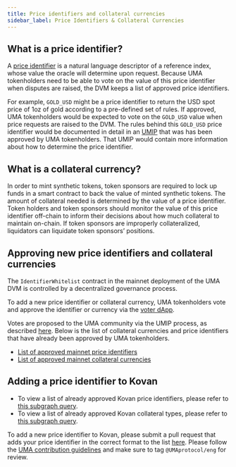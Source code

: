 ```yaml
---
title: Price identifiers and collateral currencies
sidebar_label: Price Identifiers & Collateral Currencies
---
```


## What is a price identifier?

A [price identifier](synthetic-tokens/glossary.md#price-identifier) is a natural language descriptor of a reference index, whose value the oracle will determine upon request.
Because UMA tokenholders need to be able to vote on the value of this price identifier when disputes are raised, the DVM keeps a list of approved price identifiers.

For example, `GOLD_USD` might be a price identifier to return the USD spot price of 1oz of gold according to a pre-defined set of rules. If approved, UMA tokenholders would be expected to vote on the `GOLD_USD` value when price requests are raised to the DVM.
The rules behind this `GOLD_USD` price identifier would be documented in detail in an [UMIP](umips.md) that was has been approved by UMA tokenholders.
That UMIP would contain more information about how to determine the price identifier.

## What is a collateral currency?

In order to mint synthetic tokens, token sponsors are required to lock up funds in a smart contract to back the value of minted synthetic tokens. The amount of collateral needed is determined by the value of a price identifier. Token holders and token sponsors should monitor the value of this price identifier off-chain to inform their decisions about how much collateral to maintain on-chain. If token sponsors are improperly collateralized, liquidators can liquidate token sponsors’ positions.

## Approving new price identifiers and collateral currencies

The `IdentifierWhitelist` contract in the mainnet deployment of the UMA DVM is controlled by a decentralized governance process.

To add a new price identifier or collateral currency, UMA tokenholders vote and approve the identifier or currency via the [voter dApp](https://vote.umaproject.org/).

Votes are proposed to the UMA community via the UMIP process, as described [here](uma-tokenholders/umips.md). Below is the list of collateral currencies and price identifiers that have already been approved by UMA tokenholders. 

- [List of approved mainnet price identifiers](/uma-tokenholders/approved-price-identifiers)
- [List of approved mainnet collateral currencies](/uma-tokenholders/approved-collateral-currencies) 


## Adding a price identifier to Kovan

- To view a list of already approved Kovan price identifiers, please refer to [this subgraph query](https://thegraph.com/explorer/subgraph/umaprotocol/uma-kovan?query=Pricefeed%20Identifiers).
- To view a list of already approved Kovan collateral types, please refer to [this subgraph query](https://thegraph.com/explorer/subgraph/umaprotocol/uma-kovan?query=Whitelisted%20Collateral%20Currencies).

To add a new price identifier to Kovan, please submit a pull request that adds your price identifier in the correct format to the list [here](https://github.com/UMAprotocol/protocol/blob/master/packages/core/config/identifiers.json). Please follow the [UMA contribution guidelines](https://github.com/UMAprotocol/protocol/blob/master/CONTRIBUTING.md) and make sure to tag `@UMAprotocol/eng` for review.
